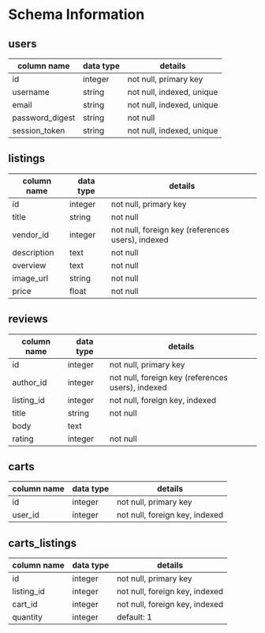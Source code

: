 # Schema Information

## users
column name     | data type | details
----------------|-----------|-----------------------
id              | integer   | not null, primary key
username        | string    | not null, indexed, unique
email           | string    | not null, indexed, unique
password_digest | string    | not null
session_token   | string    | not null, indexed, unique

## listings
column name | data type | details
------------|-----------|-----------------------
id          | integer   | not null, primary key
title       | string    | not null
vendor_id   | integer   | not null, foreign key (references users), indexed
description | text      | not null
overview    | text      | not null
image_url   | string    | not null
price       | float     | not null

## reviews
column name | data type | details
------------|-----------|-----------------------
id          | integer   | not null, primary key
author_id   | integer   | not null, foreign key (references users), indexed
listing_id  | integer   | not null, foreign key, indexed
title       | string    | not null
body        | text      |
rating      | integer   | not null

## carts
column name | data type | details
------------|-----------|-----------------------
id          | integer   | not null, primary key
user_id     | integer   | not null, foreign key, indexed

## carts_listings
column name | data type | details
------------|-----------|-----------------------
id          | integer   | not null, primary key
listing_id  | integer   | not null, foreign key, indexed
cart_id     | integer   | not null, foreign key, indexed
quantity    | integer   | default: 1
